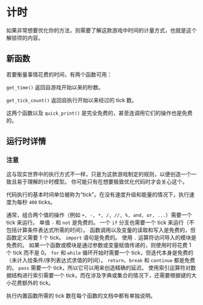 # 计时
如果非常想要优化你的方法，则需要了解这款游戏中时间的计量方式，也就是这个解锁项的内容。

## 新函数
若要衡量事情花费的时间，有两个函数可用：

`get_time()` 返回自游戏开始以来的秒数。

`get_tick_count()` 返回自执行开始以来经过的 tick 数。

这两个函数以及 `quick_print()` 是完全免费的，甚至连调用它们的操作也是免费的。

## 运行时详情

### 注意
这与现实世界中的执行方式不一样，只是为这款游戏制定的规则，以便创造一个一致且易于理解的计时模型。
你可能只有在想要极致优化代码时才会关心这个。


代码执行的基本时间单位被称为“tick”。在没有速度升级和能量的情况下，执行速度为每秒 `400` ticks。

通常，组合两个值的操作（例如 `+, -, *, /, //, %, and, or, ...`）需要一个 tick 来运行。
单值 `-` 和 `not` 是免费的。
一个 `if` 分支也需要一个 tick 来运行（不包括计算条件表达式所需的时间）。
函数调用以及变量的读取和写入是免费的，但函数定义需要 1 个 tick。
`import` 语句是免费的。
使用 `.` 运算符访问导入的模块是免费的。
如果一个函数或模块是通过参数或变量赋值传递的，则使用时将花费 1 个 tick 而不是 0。
`for` 和 `while` 循环开始时需要一个 tick，但迭代本身是免费的（未计入给条件/序列表达式求值的时间）。
`return`、`break` 和 `continue` 都是免费的。
`pass` 需要一个 tick，所以它可以用来创造精确的延迟。
使用索引运算符对数据结构进行索引需要一个 tick，而在涉及字典或集合的情况下，还需要根据键的大小花费额外的 tick。

执行内置函数所需的 tick 数在每个函数的文档中都有单独说明。